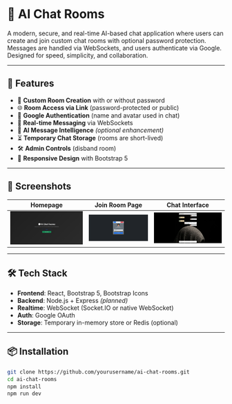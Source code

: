 # 🤖 AI Chat Rooms

A modern, secure, and real-time AI-based chat application where users can create and join custom chat rooms with optional password protection. Messages are handled via WebSockets, and users authenticate via Google. Designed for speed, simplicity, and collaboration.

---

## 🚀 Features

- 🔐 **Custom Room Creation** with or without password
- 🌐 **Room Access via Link** (password-protected or public)
- 👤 **Google Authentication** (name and avatar used in chat)
- 💬 **Real-time Messaging** via WebSockets
- 🧠 **AI Message Intelligence** _(optional enhancement)_
- ⏳ **Temporary Chat Storage** (rooms are short-lived)
- 🛠️ **Admin Controls** (disband room)
- 📱 **Responsive Design** with Bootstrap 5

---

## 📸 Screenshots

| Homepage                    | Join Room Page              | Chat Interface              |
| --------------------------- | --------------------------- | --------------------------- |
| ![](./screenshots/home.png) | ![](./screenshots/join.png) | ![](./screenshots/chat.png) |

---

## 🛠 Tech Stack

- **Frontend**: React, Bootstrap 5, Bootstrap Icons
- **Backend**: Node.js + Express _(planned)_
- **Realtime**: WebSocket (Socket.IO or native WebSocket)
- **Auth**: Google OAuth
- **Storage**: Temporary in-memory store or Redis (optional)

---

## 📦 Installation

```bash
git clone https://github.com/yourusername/ai-chat-rooms.git
cd ai-chat-rooms
npm install
npm run dev
```
